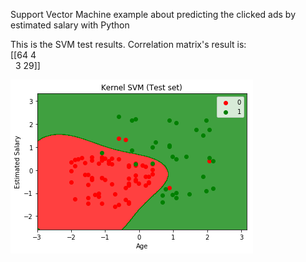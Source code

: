 Support Vector Machine example about predicting the clicked ads by estimated salary  with Python


This is the SVM test results. Correlation matrix's result is: <br>
[[64 4 <br>
  &nbsp;&nbsp;3 29]]

![image](https://github.com/karakusfurkan/Kernel_SVM-Machine_Learning/blob/master/graph1.png)
